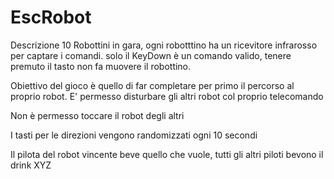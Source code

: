 # EscRobot
Descrizione
10  Robottini in gara, ogni robotttino ha un ricevitore infrarosso per captare i comandi.
solo il KeyDown è un comando valido, tenere premuto il tasto non fa muovere il robottino.

Obiettivo del gioco è quello di far completare per primo il percorso al proprio robot.
E' permesso disturbare gli altri robot col proprio telecomando

Non è permesso toccare il robot degli altri

I tasti per le direzioni vengono randomizzati ogni 10 secondi

Il pilota del robot vincente beve quello che vuole, tutti gli altri piloti bevono il drink XYZ

